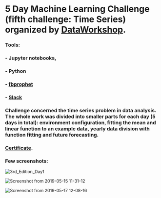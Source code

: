 # 5 Day Machine Learning Challenge (fifth challenge: Time Series) organized by [DataWorkshop](http://www.dataworkshop.eu/challenge).

### Tools:
### - Jupyter notebooks,
### - Python
### - [fbprophet](https://pypi.org/project/fbprophet/)
### - [Slack](slack.com)

### Challenge concerned the time series problem in data analysis. The whole work was divided into smaller parts for each day (5 days in total): environment configuration, fitting the mean and linear function to an example data, yearly data division with function fitting and future forecasting.

### [Certificate](https://github.com/WPrendota/DataWorkshop_3rd_Edition/blob/master/certificate_3rd_edition.pdf).

### Few screenshots:
![3rd_Edition_Day1](https://user-images.githubusercontent.com/5718654/63865132-5b51e980-c9b1-11e9-975d-7b9a32db8d30.png)

![Screenshot from 2019-05-15 11-31-12](https://user-images.githubusercontent.com/5718654/63865178-6dcc2300-c9b1-11e9-8eca-2c2737c129d6.png)

![Screenshot from 2019-05-17 12-08-16](https://user-images.githubusercontent.com/5718654/63865197-7290d700-c9b1-11e9-8434-d92468edf2da.png)
